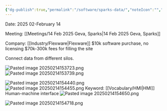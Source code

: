 ```yaml
---
{"dg-publish":true,"permalink":"/software/sparks-data/","noteIcon":"","created":"2025-07-07T14:23:47.817-05:00"}
---
```


Date: 2025 02-February 14

Meeting: [[Meetings/14 Feb 2025 Geva, Sparks\|14 Feb 2025 Geva, Sparks]]

Company: [[Industry/Flexware\|Flexware]]
$10k software purchase, no licensing
$70k-300k fees for filling the site

Connect data from different silos.

![Pasted image 20250214153723.png](/img/user/Pasted%20image%2020250214153723.png)
![Pasted image 20250214153739.png](/img/user/Pasted%20image%2020250214153739.png)

![Pasted image 20250214154440.png](/img/user/Pasted%20image%2020250214154440.png)
![Pasted image 20250214154455.png](/img/user/Pasted%20image%2020250214154455.png)
Keyword: [[Vocabulary/HMI\|HMI]] Human-machine interface
![Pasted image 20250214154650.png](/img/user/Pasted%20image%2020250214154650.png)

![Pasted image 20250214154718.png](/img/user/Pasted%20image%2020250214154718.png)

